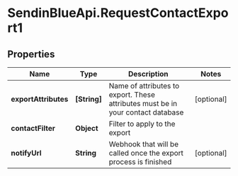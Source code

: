 # SendinBlueApi.RequestContactExport1

## Properties
Name | Type | Description | Notes
------------ | ------------- | ------------- | -------------
**exportAttributes** | **[String]** | Name of attributes to export. These attributes must be in your contact database | [optional] 
**contactFilter** | **Object** | Filter to apply to the export | 
**notifyUrl** | **String** | Webhook that will be called once the export process is finished | [optional] 


